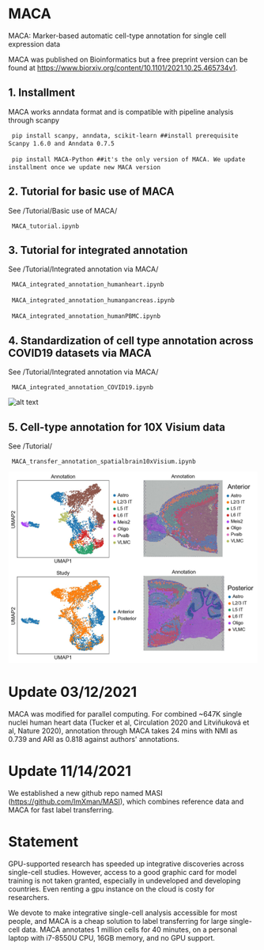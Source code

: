 # MACA
MACA: Marker-based automatic cell-type annotation for single cell expression data

MACA was published on Bioinformatics but a free preprint version can be found at https://www.biorxiv.org/content/10.1101/2021.10.25.465734v1.

## 1. Installment
MACA works anndata format and is compatible with pipeline analysis through scanpy

     pip install scanpy, anndata, scikit-learn ##install prerequisite Scanpy 1.6.0 and Anndata 0.7.5
     
     pip install MACA-Python ##it's the only version of MACA. We update installment once we update new MACA version

## 2. Tutorial for basic use of MACA
See /Tutorial/Basic use of MACA/

     MACA_tutorial.ipynb
     
## 3. Tutorial for integrated annotation
See /Tutorial/Integrated annotation via MACA/

     MACA_integrated_annotation_humanheart.ipynb

     MACA_integrated_annotation_humanpancreas.ipynb
    
     MACA_integrated_annotation_humanPBMC.ipynb
     
## 4. Standardization of cell type annotation across COVID19 datasets via MACA

See /Tutorial/Integrated annotation via MACA/

     MACA_integrated_annotation_COVID19.ipynb

![alt text](https://github.com/ImXman/MACA/blob/master/Tutorial/Integrated%20annotation%20via%20MACA/Figure%201.jpg?raw=true)

## 5. Cell-type annotation for 10X Visium data

See /Tutorial/

     MACA_transfer_annotation_spatialbrain10xVisium.ipynb

![alt text](https://github.com/ImXman/MACA/blob/master/Tutorial/Figure2.jpg?raw=true)

# Update 03/12/2021

MACA was modified for parallel computing. For combined ~647K single nuclei human heart data (Tucker et al, Circulation 2020 and Litviňuková et al, Nature 2020), annotation through MACA takes 24 mins with NMI as 0.739 and ARI as 0.818 against authors' annotations.

# Update 11/14/2021

We established a new github repo named MASI (https://github.com/ImXman/MASI), which combines reference data and MACA for fast label transferring.
     
# Statement

GPU-supported research has speeded up integrative discoveries across single-cell studies. However, access to a good graphic card for model training is not taken granted, especially in undeveloped and developing countries. Even renting a gpu instance on the cloud is costy for researchers.

We devote to make integrative single-cell analysis accessible for most people, and MACA is a cheap solution to label transferring for large single-cell data. MACA annotates 1 million cells for 40 minutes, on a personal laptop with i7-8550U CPU, 16GB memory, and no GPU support.
